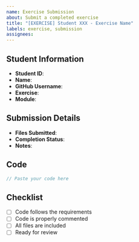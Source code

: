 ```yaml
---
name: Exercise Submission
about: Submit a completed exercise
title: "[EXERCISE] Student XXX - Exercise Name"
labels: exercise, submission
assignees: 
---
```


## Student Information
- **Student ID**: 
- **Name**: 
- **GitHub Username**: 
- **Exercise**: 
- **Module**: 

## Submission Details
- **Files Submitted**: 
- **Completion Status**: 
- **Notes**: 

## Code
```javascript
// Paste your code here
```

## Checklist
- [ ] Code follows the requirements
- [ ] Code is properly commented
- [ ] All files are included
- [ ] Ready for review
